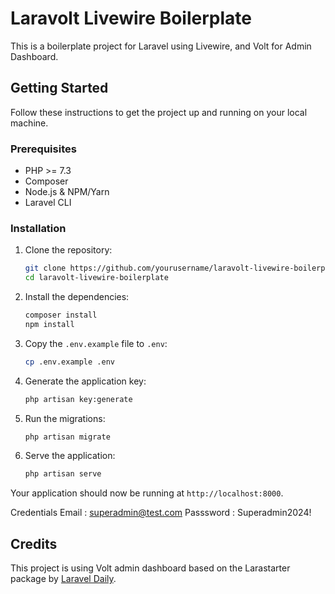 # Laravolt Livewire Boilerplate

This is a boilerplate project for Laravel using Livewire, and Volt for Admin Dashboard.

## Getting Started

Follow these instructions to get the project up and running on your local machine.

### Prerequisites

- PHP >= 7.3
- Composer
- Node.js & NPM/Yarn
- Laravel CLI

### Installation

1. Clone the repository:
    ```bash
    git clone https://github.com/yourusername/laravolt-livewire-boilerplate.git
    cd laravolt-livewire-boilerplate
    ```

2. Install the dependencies:
    ```bash
    composer install
    npm install
    ```

3. Copy the `.env.example` file to `.env`:
    ```bash
    cp .env.example .env
    ```

4. Generate the application key:
    ```bash
    php artisan key:generate
    ```

5. Run the migrations:
    ```bash
    php artisan migrate
    ```

6. Serve the application:
    ```bash
    php artisan serve
    ```

Your application should now be running at `http://localhost:8000`.

Credentials 
Email       : superadmin@test.com
Passsword   : Superadmin2024!

## Credits

This project is using Volt admin dashboard based on the Larastarter package by [Laravel Daily](https://github.com/LaravelDaily/Larastarter).
